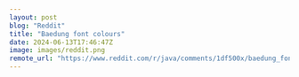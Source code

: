 ```yaml
---
layout: post
blog: "Reddit"
title: "Baedung font colours"
date: 2024-06-13T17:46:47Z
image: images/reddit.png
remote_url: "https://www.reddit.com/r/java/comments/1df500x/baedung_font_colours/"
---
```

